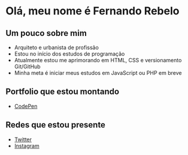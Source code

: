 # Olá, meu nome é Fernando Rebelo
## Um pouco sobre mim
- Arquiteto e urbanista de profissão
- Estou no início dos estudos de programação
- Atualmente estou me aprimorando em  HTML, CSS e versionamento Git/GitHub
- Minha meta é iniciar meus estudos em JavaScript ou PHP em breve

## Portfolio que estou montando
- [CodePen](https://codepen.io/collection/kNeZPM)

## Redes que estou presente

- [Twitter](https://twitter.com/rebelo1993)
- [Instagram](https://www.instagram.com/rebelo.rebelo/)
<!---
fernandorebelo/fernandorebelo is a ✨ special ✨ repository because its `README.md` (this file) appears on your GitHub profile.
You can click the Preview link to take a look at your changes.
--->
